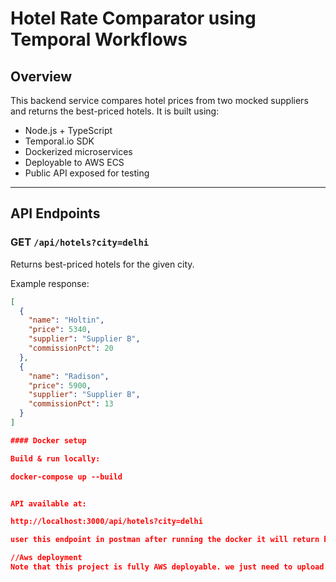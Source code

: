 # Hotel Rate Comparator using Temporal Workflows

## Overview

This backend service compares hotel prices from two mocked suppliers and returns the best-priced hotels. It is built using:
- Node.js + TypeScript
- Temporal.io SDK
- Dockerized microservices
- Deployable to AWS ECS
- Public API exposed for testing

---

## API Endpoints

### GET `/api/hotels?city=delhi`

Returns best-priced hotels for the given city.

Example response:
```json
[
  {
    "name": "Holtin",
    "price": 5340,
    "supplier": "Supplier B",
    "commissionPct": 20
  },
  {
    "name": "Radison",
    "price": 5900,
    "supplier": "Supplier B",
    "commissionPct": 13
  }
]

#### Docker setup

Build & run locally:

docker-compose up --build


API available at:

http://localhost:3000/api/hotels?city=delhi  

user this endpoint in postman after running the docker it will return best hotel prices after comparing the price for multiple suppliers. (All done by temporal workers in parallel.)

//Aws deployment 
Note that this project is fully AWS deployable. we just need to upload the images to ECS service.Not able to do because of AWS pricing.


